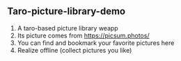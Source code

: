 ## Taro-picture-library-demo

1. A taro-based picture library weapp
2. Its picture comes from https://picsum.photos/
3. You can find and bookmark your favorite pictures here
4. Realize offline (collect pictures you like)



